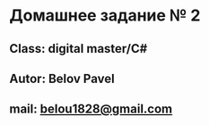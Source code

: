 # Домашнее задание № 2

## Class: digital master/C#

## Autor: Belov Pavel

## mail: belou1828@gmail.com
